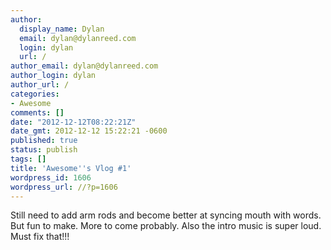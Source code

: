 ```yaml
---
author:
  display_name: Dylan
  email: dylan@dylanreed.com
  login: dylan
  url: /
author_email: dylan@dylanreed.com
author_login: dylan
author_url: /
categories:
- Awesome
comments: []
date: "2012-12-12T08:22:21Z"
date_gmt: 2012-12-12 15:22:21 -0600
published: true
status: publish
tags: []
title: 'Awesome''s Vlog #1'
wordpress_id: 1606
wordpress_url: //?p=1606
---
```


Still need to add arm rods and become better at syncing mouth with words. But fun to make. More to come probably. Also the intro music is super loud. Must fix that!!!
